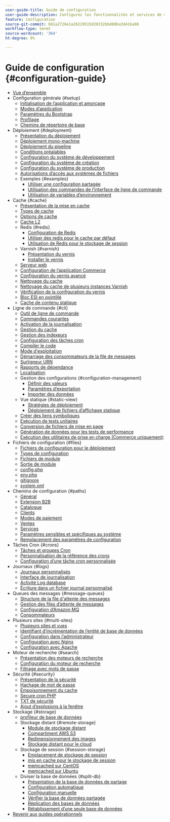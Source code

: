 ```yaml
---
user-guide-title: Guide de configuration
user-guide-description: Configurez les fonctionnalités et services de votre application Adobe Commerce ou Magento Open Source.
feature: Configuration
source-git-commit: b61a2726e1a26229515d28332bbd88ba3d416a98
workflow-type: tm+mt
source-wordcount: '364'
ht-degree: 0%

---
```



# Guide de configuration {#configuration-guide}

+ [Vue d’ensemble](overview.md)
+ Configuration générale {#setup}
   + [Initialisation de l’application et amorçage](bootstrap/initialization.md)
   + [Modes d’application](bootstrap/application-modes.md)
   + [Paramètres du Bootstrap](bootstrap/set-parameters.md)
   + [Profilage](bootstrap/mage-profiler.md)
   + [Chemins de répertoire de base](bootstrap/mage-directory.md)
+ Déploiement {#deployment}
   + [Présentation du déploiement](deployment/overview.md)
   + [Déploiement mono-machine](deployment/single-machine.md)
   + [Déploiement du pipeline](deployment/technical-details.md)
   + [Conditions préalables](deployment/prerequisites.md)
   + [Configuration du système de développement](deployment/development-system.md)
   + [Configuration du système de création](deployment/build-system.md)
   + [Configuration du système de production](deployment/production-system.md)
   + [Autorisations d’accès aux systèmes de fichiers](deployment/file-system-permissions.md)
   + Exemples {#examples}
      + [Utiliser une configuration partagée](deployment/example-shared-configuration.md)
      + [Utilisation des commandes de l’interface de ligne de commande](deployment/example-using-cli.md)
      + [Utilisation de variables d’environnement](deployment/example-environment-variables.md)
+ Cache {#cache}
   + [Présentation de la mise en cache](cache/caching-overview.md)
   + [Types de cache](cache/cache-types.md)
   + [Options de cache](cache/cache-options.md)
   + [Cache L2](cache/level-two-cache.md)
   + Redis {#redis}
      + [Configuration de Redis](cache/config-redis.md)
      + [Utiliser des redis pour le cache par défaut](cache/redis-pg-cache.md)
      + [Utilisation de Redis pour le stockage de session](cache/redis-session.md)
   + Varnish {#varnish}
      + [Présentation du vernis](cache/config-varnish.md)
      + [Installer le vernis](cache/config-varnish-install.md)
   + [Serveur web](cache/config-varnish-server.md)
   + [Configuration de l’application Commerce](cache/configure-varnish-commerce.md)
   + [Configuration du vernis avancé](cache/config-varnish-advanced.md)
   + [Nettoyage du cache](cache/use-varnish-cache.md)
   + [Nettoyage du cache de plusieurs instances Varnish](cache/use-multiple-varnish-cache.md)
   + [Vérification de la configuration du vernis](cache/config-varnish-final.md)
   + [Bloc ESI en pointillé](cache/use-varnish-esi.md)
   + [Cache de contenu statique](cache/static-content-signing.md)
+ Ligne de commande {#cli}
   + [Outil de ligne de commande](cli/config-cli.md)
   + [Commandes courantes](cli/common-cli-commands.md)
   + [Activation de la journalisation](cli/enable-logging.md)
   + [Gestion du cache](cli/manage-cache.md)
   + [Gestion des indexeurs](cli/manage-indexers.md)
   + [Configuration des tâches cron](cli/configure-cron-jobs.md)
   + [Compiler le code](cli/code-compiler.md)
   + [Mode d&#39;exploitation](cli/set-mode.md)
   + [Démarrage des consommateurs de la file de messages](cli/start-message-queues.md)
   + [Surligneur URN](cli/urn-highlighter.md)
   + [Rapports de dépendance](cli/dependency-reports.md)
   + [Localisation](cli/localization.md)
   + Gestion des configurations {#configuration-management}
      + [Définir des valeurs](cli/set-configuration-values.md)
      + [Paramètres d’exportation](cli/export-configuration.md)
      + [Importer des données](cli/import-configuration.md)
   + Vue statique {#static-view}
      + [Stratégies de déploiement](cli/static-view-file-strategy.md)
      + [Déploiement de fichiers d’affichage statique](cli/static-view-file-deployment.md)
   + [Créer des liens symboliques](cli/create-symlinks.md)
   + [Exécution de tests unitaires](cli/unit-tests.md)
   + [Conversion de fichiers de mise en page](cli/convert-layout-files.md)
   + [Génération de données pour les tests de performance](cli/generate-data.md)
   + [Exécution des utilitaires de prise en charge (Commerce uniquement)](cli/run-support-utilities.md)
+ Fichiers de configuration {#files}
   + [Fichiers de configuration pour le déploiement](reference/deployment-files.md)
   + [Types de configuration](reference/config-create-types.md)
   + [Fichiers de module](reference/module-files.md)
   + [Sortie de module](reference/disable-module-output.md)
   + [config.php](reference/config-reference-configphp.md)
   + [env.php](reference/config-reference-envphp.md)
   + [gitignore](reference/config-reference-gitignore.md)
   + [system.xml](reference/config-reference-systemxml.md)
+ Chemins de configuration {#paths}
   + [Général](reference/config-reference-general.md)
   + [Extension B2B](reference/config-reference-b2b.md)
   + [Catalogue](reference/config-reference-catalog.md)
   + [Clients](reference/config-reference-customers.md)
   + [Modes de paiement](reference/config-reference-payment.md)
   + [Ventes](reference/config-reference-sales.md)
   + [Services](reference/config-reference-services.md)
   + [Paramètres sensibles et spécifiques au système](reference/config-reference-sens.md)
   + [Remplacement des paramètres de configuration](reference/override-config-settings.md)
+ Tâches Cron {#crons}
   + [Tâches et groupes Cron](cron/custom-cron.md)
   + [Personnalisation de la référence des crons](cron/custom-cron-reference.md)
   + [Configuration d’une tâche cron personnalisée](cron/custom-cron-tutorial.md)
+ Journaux {#logs}
   + [Journaux personnalisés](logs/custom-logging.md)
   + [Interface de journalisation](logs/logger-interface.md)
   + [Activité Log database](logs/database-activity.md)
   + [Écriture dans un fichier journal personnalisé](logs/custom-log-files.md)
+ Queues des messages {#message-queues}
   + [Structure de la file d&#39;attente des messages](queues/message-queue-framework.md)
   + [Gestion des files d’attente de messages](queues/manage-message-queues.md)
   + [Configuration d’Amazon MQ](queues/aws-mq.md)
   + [Consommateurs](queues/consumers.md)
+ Plusieurs sites {#multi-sites}
   + [Plusieurs sites et vues](multi-sites/ms-overview.md)
   + [Identifiant d’incrémentation de l’entité de base de données](multi-sites/change-increment-id.md)
   + [Configuration dans l’administrateur](multi-sites/ms-admin.md)
   + [Configuration avec Nginx](multi-sites/ms-nginx.md)
   + [Configuration avec Apache](multi-sites/ms-apache.md)
+ Moteur de recherche {#search}
   + [Présentation des moteurs de recherche](search/overview-search.md)
   + [Configuration du moteur de recherche](search/configure-search-engine.md)
   + [Filtrage avec mots de passe](search/search-stopwords.md)
+ Sécurité {#security}
   + [Présentation de la sécurité](security/overview.md)
   + [Hachage de mot de passe](security/password-hashing.md)
   + [Empoisonnement du cache](security/cache-poisoning.md)
   + [Secure cron PHP](security/secure-cron-php.md)
   + [TXT de sécurité](security/security-txt.md)
   + [Ajout d’explosions à la fenêtre](security/xframe-options.md)
+ Stockage {#storage}
   + [profileur de base de données](storage/db-profiler.md)
   + Stockage distant {#remote-storage}
      + [Module de stockage distant](remote-storage/remote-storage.md)
      + [Compartiment AWS S3](remote-storage/remote-storage-aws-s3.md)
      + [Redimensionnement des images](remote-storage/remote-storage-image-resize.md)
      + [Stockage distant pour le cloud](remote-storage/cloud-support.md)
   + Stockage de session {#session-storage}
      + [Emplacement de stockage de session](storage/sessions.md)
      + [mis en cache pour le stockage de session](storage/memcached.md)
      + [memcached sur CentOS](storage/memcache-centos.md)
      + [memcached sur Ubuntu](storage/memcache-ubuntu.md)
   + Diviser la base de données {#split-db}
      + [Présentation de la base de données de partage](storage/multi-master.md)
      + [Configuration automatique](storage/multi-master-masterdb.md)
      + [Configuration manuelle](storage/multi-master-manual.md)
      + [Vérifier la base de données partagée](storage/multi-master-verify.md)
      + [Réplication des bases de données](storage/multi-master-replication.md)
      + [Rétablissement d’une seule base de données](storage/revert-split-database.md)
+ [Revenir aux guides opérationnels](https://experienceleague.adobe.com/docs/commerce-operations/operational-guides/home.html)